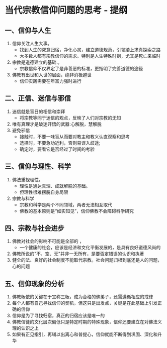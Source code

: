 # 当代宗教信仰问题的思考 - 提纲

## 一、信仰与人生

1. 信仰关注人生大事。
   - 找到人生的究意归宿，净化心灵，建立道德规范，引领踏上求真探索之路
   - 大多数人都有宗教信仰的需求。特别是人生特殊时刻，尤其是死亡来临时
2. 宗教是道德建立的基础 。
   - 宗教信仰不仅界定了是非善恶的标准，更指明了完善道德的途径
3. 佛教有出世和入世的层面，绝非消极避世
   - 信仰实践需要在年富力强时进行

## 二、正信、迷信与邪信

1. 迷信就是盲日的相信和崇拜
   - 将宗教等同于迷信的观点，反映了人们对宗教的无知
2. 唯有真理才是破迷开悟的武器:心解脱，慧解脱
3. 避免邪信
   - 接触时，不要一味盲从而要对教主和教义认直观察和思考
   - 选择时，不要急功近利，否则易误入歧途;
   - 确定时，要看它是否经过了时间的考验

## 三、信仰与理性、科学

1. 佛法重视理性。
   - 理性是通达真理、成就解脱的基础。
   - 但理性很难摆脱自身局限
2. 宗教与科学
   - 宗教和科学是两个不同领域，两者无法相互取代
   - 佛教的基本原则是“如实知见”，信仰佛教不会障碍科学研究

## 四、宗教与社会进步

1. 佛教对社会的影响不可能是全部的 ，
   - 一个健康的社会，应该是经济和文化平衡发展的，是具有良好道德风尚的
2. 佛教所说的"不、空、无"并非一无所有，是要否定错误的认识和执著
3. 健全的法、良好的社会制度不能取代宗教。社会问题归根到底还是人的问题，心的问题

## 五、信仰现象的分析

1. 佛教皈依的关键在于宜称三皈，成为合格的佛弟子，还需遵循相应的戒律
2. 每个人都有自己寻找信仰的契机，但这只是出发点，关键是在此基础上引发正确的信仰
3. 信仰是为了寻找归宿，真正的归宿应该是唯一的
4. 佛教信徒的文化层次偏低只是特定时期的特殊现象，信仰还要建立在对佛法义理的认识之上
5. 如果有正见指引，再辅以出离心和普提心，信仰就能不断得到巩固、深化和升华
